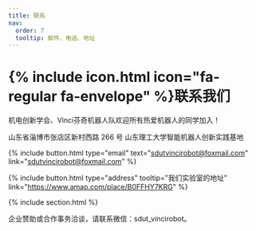 ```yaml
---
title: 联系
nav:
  order: 7
  tooltip: 邮件、电话、地址
---
```


# {% include icon.html icon="fa-regular fa-envelope" %}联系我们

机电创新学会、Vinci芬奇机器人队欢迎所有热爱机器人的同学加入！

山东省淄博市张店区新村西路 266 号
山东理工大学智能机器人创新实践基地

{%
  include button.html
  type="email"
  text="sdutvincirobot@foxmail.com"
  link="sdutvincirobot@foxmail.com"
%}

{%
  include button.html
  type="address"
  tooltip="我们实验室的地址"
  link="https://www.amap.com/place/B0FFHY7KRG"
%}

{% include section.html %}

企业赞助或合作事务洽谈，请联系微信：sdut_vincirobot。